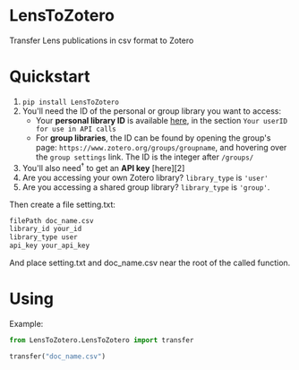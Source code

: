 # LensToZotero

Transfer Lens publications in csv format to Zotero

# Quickstart

1. `pip install LensToZotero`
2. You'll need the ID of the personal or group library you want to access:
   - Your **personal library ID** is available [here](https://www.zotero.org/settings/keys), in the section `Your userID for use in API calls`
   - For **group libraries**, the ID can be found by opening the group's page: `https://www.zotero.org/groups/groupname`, and hovering over the `group settings` link. The ID is the integer after `/groups/`
3. You'll also need<sup>†</sup> to get an **API key** [here][2]
4. Are you accessing your own Zotero library? `library_type` is `'user'`
5. Are you accessing a shared group library? `library_type` is `'group'`.

Then create a file setting.txt:

```txt
filePath doc_name.csv
library_id your_id
library_type user
api_key your_api_key
```

And place setting.txt and doc_name.csv near the root of the called function.

# Using

Example:

```python
from LensToZotero.LensToZotero import transfer

transfer("doc_name.csv")
```
